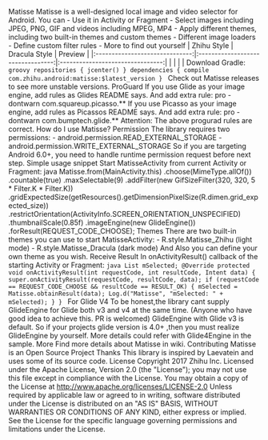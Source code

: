 Matisse Matisse is a well-designed local image and video selector for Android. You can - Use it in Activity or Fragment - Select images including JPEG, PNG, GIF and videos including MPEG, MP4 - Apply different themes, including two built-in themes and custom themes - Different image loaders - Define custom filter rules - More to find out yourself | Zhihu Style | Dracula Style | Preview | |:------------------------------:|:---------------------------------:|:--------------------------------:| | | | | Download Gradle: ```groovy repositories { jcenter() } dependencies { compile com.zhihu.android:matisse:$latest_version } ``` Check out Matisse releases to see more unstable versions. ProGuard If you use Glide as your image engine, add rules as Glides README says. And add extra rule: pro -dontwarn com.squareup.picasso.** If you use Picasso as your image engine, add rules as Picassos README says. And add extra rule: pro -dontwarn com.bumptech.glide.** Attention: The above progurad rules are correct. How do I use Matisse? Permission The library requires two permissions: - android.permission.READ_EXTERNAL_STORAGE - android.permission.WRITE_EXTERNAL_STORAGE So if you are targeting Android 6.0+, you need to handle runtime permission request before next step. Simple usage snippet Start MatisseActivity from current Activity or Fragment: java Matisse.from(MainActivity.this) .choose(MimeType.allOf()) .countable(true) .maxSelectable(9) .addFilter(new GifSizeFilter(320, 320, 5 * Filter.K * Filter.K)) .gridExpectedSize(getResources().getDimensionPixelSize(R.dimen.grid_expected_size)) .restrictOrientation(ActivityInfo.SCREEN_ORIENTATION_UNSPECIFIED) .thumbnailScale(0.85f) .imageEngine(new GlideEngine()) .forResult(REQUEST_CODE_CHOOSE); Themes There are two built-in themes you can use to start MatisseActivity: - R.style.Matisse_Zhihu (light mode) - R.style.Matisse_Dracula (dark mode) And Also you can define your own theme as you wish. Receive Result In onActivityResult() callback of the starting Activity or Fragment: ```java List mSelected; @Override protected void onActivityResult(int requestCode, int resultCode, Intent data) { super.onActivityResult(requestCode, resultCode, data); if (requestCode == REQUEST_CODE_CHOOSE && resultCode == RESULT_OK) { mSelected = Matisse.obtainResult(data); Log.d("Matisse", "mSelected: " + mSelected); } } ``` For Glide V4 To be honest,the library cant supply GlideEngine for Glide both v3 and v4 at the same time. (Anyone who have good idea to achieve this. PR is welcomed) GlideEngine with Glide v3 is default. So if your projects glide version is 4.0+ ,then you must realize GlideEngine by yourself. More details could refer with Glide4Engine in the sample. More Find more details about Matisse in wiki. Contributing Matisse is an Open Source Project Thanks This library is inspired by Laevatein and uses some of its source code. License Copyright 2017 Zhihu Inc. Licensed under the Apache License, Version 2.0 (the "License"); you may not use this file except in compliance with the License. You may obtain a copy of the License at http://www.apache.org/licenses/LICENSE-2.0 Unless required by applicable law or agreed to in writing, software distributed under the License is distributed on an "AS IS" BASIS, WITHOUT WARRANTIES OR CONDITIONS OF ANY KIND, either express or implied. See the License for the specific language governing permissions and limitations under the License.